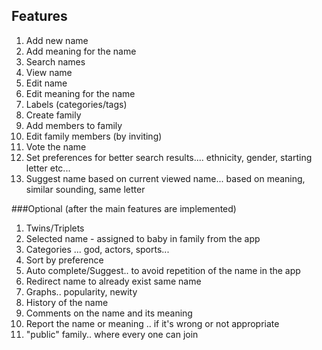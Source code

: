 ## Features
1. Add new name
2. Add meaning for the name
3. Search names
4. View name
5. Edit name
6. Edit meaning for the name
7. Labels (categories/tags)
8. Create family
9. Add members to family
10. Edit family members (by inviting)
11. Vote the name
12. Set preferences for better search results.... ethnicity, gender, starting letter etc...
13. Suggest name based on current viewed name... based on meaning, similar sounding, same letter


###Optional (after the main features are implemented)
1. Twins/Triplets
2. Selected name - assigned to baby in family from the app
3. Categories ... god, actors, sports...
4. Sort by preference
5. Auto complete/Suggest.. to avoid repetition of the name in the app
6. Redirect name to already exist same name
7. Graphs.. popularity, newity
8. History of the name
9. Comments on the name and its meaning
10. Report the name or meaning .. if it's wrong or not appropriate
11. "public" family.. where every one can join
